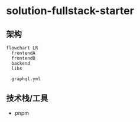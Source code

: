 # solution-fullstack-starter

## 架构

```mermaid
flowchart LR
  frontendA
  frontendB
  backend
  libs

  graphql.yml

```

## 技术栈/工具

- pnpm
